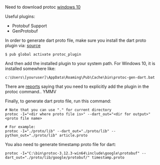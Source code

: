 Need to download protoc [windows 10](https://github.com/protocolbuffers/protobuf/releases/)

Useful plugins:
<ul>
<li>Protobuf Support</li>
<li>GenProtobuf</li>
</ul>

In order to generate dart proto file, make sure you install the dart proto plugin via: 
[source](https://grpc.io/docs/languages/dart/quickstart/#protocol-buffers-v3)

```
$ pub global activate protoc_plugin
```

And then add the installed plugin to your system path.  For Windows 10, it is installed somewhere like:

```buildoutcfg
c:\Users\[youruser]\AppData\Roaming\Pub\Cache\bin\protoc-gen-dart.bat
```
There are [reports](https://github.com/grpc/grpc-dart/issues/71#issuecomment-375925210) saying that you need to explicitly add the plugin in the protoc command.. YMMV

Finally, to generate dart proto file, run this command:
```commandline
# Note that you can use "." for current directory
protoc -I="<dir where proto file is>" --dart_out="<dir for output>" <proto file name>

# For example: 
protoc -I="./proto/lib" --dart_out="./proto/lib" --python_out="./proto/lib" article.proto
```

You also need to generate timestamp proto file for dart:
```
protoc -I="C:\bin\protoc-3.12.3-win64\include\google\protobuf" --dart_out="./proto/lib/google/protobuf/" timestamp.proto
```
